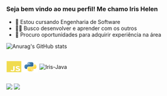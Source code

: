 ### Seja bem vindo ao meu perfil! Me chamo Iris Helen

- 🪪 Estou cursando Engenharia de Software
- 👩‍💻 Busco desenvolver e aprender com os outros
- 🌇 Procuro oportunidades para adquirir experiência na área

![Anurag's GitHub stats](https://github-readme-stats.vercel.app/api?username=Iris-Helen&show_icons=true&theme=radical)

<div style="display: inline_block"><br>
<img align="center" alt="Iris-Js" height="30" width="40" src="https://raw.githubusercontent.com/devicons/devicon/master/icons/javascript/javascript-plain.svg">
<img align="center" alt="Iris-Python" height="30" width="40" src="https://raw.githubusercontent.com/devicons/devicon/master/icons/python/python-original.svg">
<img align="center" alt="Iris-Java" height="30" width="40" src="https://cdn.jsdelivr.net/gh/devicons/devicon/icons/java/java-original.svg" />

 ##
 
 <div> 
  <a href = "iris.hellen0308@gmail.com"><img src="https://img.shields.io/badge/-Gmail-%23333?style=for-the-badge&logo=gmail&logoColor=white" target="_blank"></a>
  <a href="https://www.linkedin.com/in/irishellen0308" target="_blank"><img src="https://img.shields.io/badge/-LinkedIn-%230077B5?style=for-the-badge&logo=linkedin&logoColor=white" target="_blank"></a> 
  
</div>

